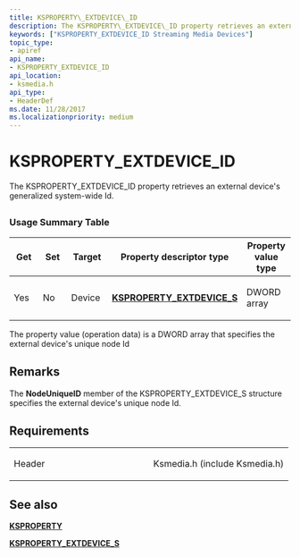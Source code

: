 ```yaml
---
title: KSPROPERTY\_EXTDEVICE\_ID
description: The KSPROPERTY\_EXTDEVICE\_ID property retrieves an external device's generalized system-wide Id.
keywords: ["KSPROPERTY_EXTDEVICE_ID Streaming Media Devices"]
topic_type:
- apiref
api_name:
- KSPROPERTY_EXTDEVICE_ID
api_location:
- ksmedia.h
api_type:
- HeaderDef
ms.date: 11/28/2017
ms.localizationpriority: medium
---
```


# KSPROPERTY\_EXTDEVICE\_ID


The KSPROPERTY\_EXTDEVICE\_ID property retrieves an external device's generalized system-wide Id.

## <span id="ddk_ksproperty_extdevice_id_ks"></span><span id="DDK_KSPROPERTY_EXTDEVICE_ID_KS"></span>


### Usage Summary Table

<table>
<colgroup>
<col width="20%" />
<col width="20%" />
<col width="20%" />
<col width="20%" />
<col width="20%" />
</colgroup>
<thead>
<tr class="header">
<th>Get</th>
<th>Set</th>
<th>Target</th>
<th>Property descriptor type</th>
<th>Property value type</th>
</tr>
</thead>
<tbody>
<tr class="odd">
<td><p>Yes</p></td>
<td><p>No</p></td>
<td><p>Device</p></td>
<td><p><a href="/windows-hardware/drivers/ddi/ksmedia/ns-ksmedia-ksproperty_extdevice_s" data-raw-source="[&lt;strong&gt;KSPROPERTY_EXTDEVICE_S&lt;/strong&gt;](/windows-hardware/drivers/ddi/ksmedia/ns-ksmedia-ksproperty_extdevice_s)"><strong>KSPROPERTY_EXTDEVICE_S</strong></a></p></td>
<td><p>DWORD array</p></td>
</tr>
</tbody>
</table>

 

The property value (operation data) is a DWORD array that specifies the external device's unique node Id

Remarks
-------

The **NodeUniqueID** member of the KSPROPERTY\_EXTDEVICE\_S structure specifies the external device's unique node Id.

Requirements
------------

<table>
<colgroup>
<col width="50%" />
<col width="50%" />
</colgroup>
<tbody>
<tr class="odd">
<td><p>Header</p></td>
<td>Ksmedia.h (include Ksmedia.h)</td>
</tr>
</tbody>
</table>

## See also


[**KSPROPERTY**](/windows-hardware/drivers/ddi/ks/ns-ks-ksidentifier)

[**KSPROPERTY\_EXTDEVICE\_S**](/windows-hardware/drivers/ddi/ksmedia/ns-ksmedia-ksproperty_extdevice_s)

